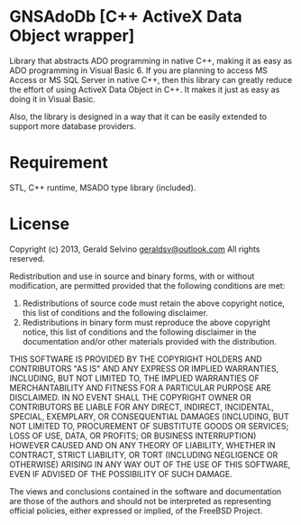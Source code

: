 GNSAdoDb [C++ ActiveX Data Object wrapper]
==========================================
Library that abstracts ADO programming in native C++,
making it as easy as ADO programming in Visual Basic 6. If you are planning to 
access MS Access or MS SQL Server in native C++, then this library can greatly 
reduce the effort of using ActiveX Data Object in C++. It makes it just as
easy as doing it in Visual Basic. 

Also, the library is designed in a way that it can be easily extended to support
more database providers.

Requirement
===============================
STL, 
C++ runtime, 
MSADO type library (included).

License
===============================
Copyright (c) 2013, Gerald Selvino <geraldsv@outlook.com>
All rights reserved.

Redistribution and use in source and binary forms, with or without
modification, are permitted provided that the following conditions are met: 

1. Redistributions of source code must retain the above copyright notice, this
   list of conditions and the following disclaimer. 
2. Redistributions in binary form must reproduce the above copyright notice,
   this list of conditions and the following disclaimer in the documentation
   and/or other materials provided with the distribution. 

THIS SOFTWARE IS PROVIDED BY THE COPYRIGHT HOLDERS AND CONTRIBUTORS "AS IS" AND
ANY EXPRESS OR IMPLIED WARRANTIES, INCLUDING, BUT NOT LIMITED TO, THE IMPLIED
WARRANTIES OF MERCHANTABILITY AND FITNESS FOR A PARTICULAR PURPOSE ARE
DISCLAIMED. IN NO EVENT SHALL THE COPYRIGHT OWNER OR CONTRIBUTORS BE LIABLE FOR
ANY DIRECT, INDIRECT, INCIDENTAL, SPECIAL, EXEMPLARY, OR CONSEQUENTIAL DAMAGES
(INCLUDING, BUT NOT LIMITED TO, PROCUREMENT OF SUBSTITUTE GOODS OR SERVICES;
LOSS OF USE, DATA, OR PROFITS; OR BUSINESS INTERRUPTION) HOWEVER CAUSED AND
ON ANY THEORY OF LIABILITY, WHETHER IN CONTRACT, STRICT LIABILITY, OR TORT
(INCLUDING NEGLIGENCE OR OTHERWISE) ARISING IN ANY WAY OUT OF THE USE OF THIS
SOFTWARE, EVEN IF ADVISED OF THE POSSIBILITY OF SUCH DAMAGE.

The views and conclusions contained in the software and documentation are those
of the authors and should not be interpreted as representing official policies, 
either expressed or implied, of the FreeBSD Project.